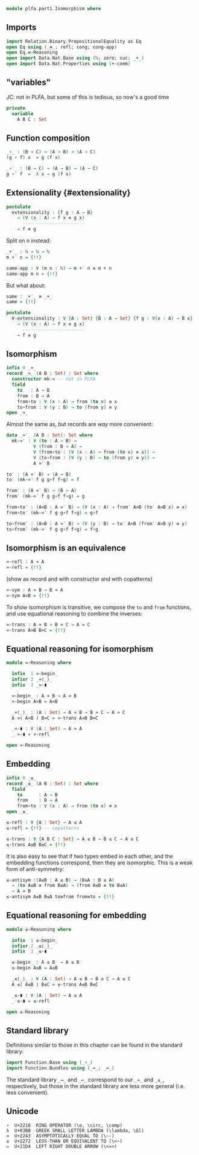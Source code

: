 ```agda
module plfa.part1.Isomorphism where
```

## Imports

```agda
import Relation.Binary.PropositionalEquality as Eq
open Eq using (_≡_; refl; cong; cong-app)
open Eq.≡-Reasoning
open import Data.Nat.Base using (ℕ; zero; suc; _+_)
open import Data.Nat.Properties using (+-comm)
```

## "variables"
JC: not in PLFA, but some of this is tedious, so now's a good time

```agda
private
  variable
    A B C : Set
```

## Function composition

```agda
_∘_ : (B → C) → (A → B) → (A → C)
(g ∘ f) x  = g (f x)

_∘′_ : (B → C) → (A → B) → (A → C)
g ∘′ f  =  λ x → g (f x)
```

## Extensionality {#extensionality}

```agda
postulate
  extensionality : {f g : A → B}
    → (∀ (x : A) → f x ≡ g x)
      -----------------------
    → f ≡ g
```

Split on n instead:
```agda
_+′_ : ℕ → ℕ → ℕ
m +′ n = {!!}
```

```agda
same-app : ∀ (m n : ℕ) → m +′ n ≡ m + n
same-app m n = {!!}
```
But what about:
```agda
same : _+′_ ≡ _+_
same = {!!}
```

```agda
postulate
  ∀-extensionality : ∀ {A : Set} {B : A → Set} {f g : ∀(x : A) → B x}
    → (∀ (x : A) → f x ≡ g x)
      -----------------------
    → f ≡ g
```

## Isomorphism

```agda
infix 0 _≃_
record _≃_ (A B : Set) : Set where
  constructor mk-≃ -- not in PLFA
  field
    to   : A → B
    from : B → A
    from∘to : ∀ (x : A) → from (to x) ≡ x
    to∘from : ∀ (y : B) → to (from y) ≡ y
open _≃_
```

Almost the same as, but records are *way* more convenient:
```agda
data _≃′_ (A B : Set): Set where
  mk-≃′ : ∀ (to : A → B) →
          ∀ (from : B → A) →
          ∀ (from∘to : (∀ (x : A) → from (to x) ≡ x)) →
          ∀ (to∘from : (∀ (y : B) → to (from y) ≡ y)) →
          A ≃′ B

to′ : (A ≃′ B) → (A → B)
to′ (mk-≃′ f g g∘f f∘g) = f

from′ : (A ≃′ B) → (B → A)
from′ (mk-≃′ f g g∘f f∘g) = g

from∘to′ : (A≃B : A ≃′ B) → (∀ (x : A) → from′ A≃B (to′ A≃B x) ≡ x)
from∘to′ (mk-≃′ f g g∘f f∘g) = g∘f

to∘from′ : (A≃B : A ≃′ B) → (∀ (y : B) → to′ A≃B (from′ A≃B y) ≡ y)
to∘from′ (mk-≃′ f g g∘f f∘g) = f∘g
```

## Isomorphism is an equivalence

```agda
≃-refl : A ≃ A
≃-refl = {!!}
```
(show as record and with constructor and with copatterns)

```agda
≃-sym : A ≃ B → B ≃ A
≃-sym A≃B = {!!}
```

To show isomorphism is transitive, we compose the `to` and `from`
functions, and use equational reasoning to combine the inverses:
```agda
≃-trans : A ≃ B → B ≃ C → A ≃ C
≃-trans A≃B B≃C = {!!}
```

## Equational reasoning for isomorphism

```agda
module ≃-Reasoning where

  infix  1 ≃-begin_
  infixr 2 _≃⟨_⟩_
  infix  3 _≃-∎

  ≃-begin_ : A ≃ B → A ≃ B
  ≃-begin A≃B = A≃B

  _≃⟨_⟩_ : (A : Set) → A ≃ B → B ≃ C → A ≃ C
  A ≃⟨ A≃B ⟩ B≃C = ≃-trans A≃B B≃C

  _≃-∎ : ∀ (A : Set) → A ≃ A
  _ ≃-∎ = ≃-refl

open ≃-Reasoning
```

## Embedding

```agda
infix 0 _≲_
record _≲_ (A B : Set) : Set where
  field
    to      : A → B
    from    : B → A
    from∘to : ∀ (x : A) → from (to x) ≡ x
open _≲_

≲-refl : ∀ {A : Set} → A ≲ A
≲-refl = {!!} -- copatterns

≲-trans : ∀ {A B C : Set} → A ≲ B → B ≲ C → A ≲ C
≲-trans A≲B B≲C = {!!}
```

It is also easy to see that if two types embed in each other, and the
embedding functions correspond, then they are isomorphic.  This is a
weak form of anti-symmetry:
```agda
≲-antisym :(A≲B : A ≲ B) → (B≲A : B ≲ A)
  → (to A≲B ≡ from B≲A) → (from A≲B ≡ to B≲A)
  → A ≃ B
≲-antisym A≲B B≲A to≡from from≡to = {!!}
```

## Equational reasoning for embedding

```agda
module ≲-Reasoning where

  infix  1 ≲-begin_
  infixr 2 _≲⟨_⟩_
  infix  3 _≲-∎

  ≲-begin_ : A ≲ B  → A ≲ B
  ≲-begin A≲B = A≲B

  _≲⟨_⟩_ : ∀ (A : Set) → A ≲ B → B ≲ C → A ≲ C
  A ≲⟨ A≲B ⟩ B≲C = ≲-trans A≲B B≲C

  _≲-∎ : ∀ (A : Set) → A ≲ A
  _ ≲-∎ = ≲-refl

open ≲-Reasoning
```

## Standard library

Definitions similar to those in this chapter can be found in the standard library:
```agda
import Function.Base using (_∘_)
import Function.Bundles using (_↔_; _↩_)
```
The standard library `_↔_` and `_↩_` correspond to our `_≃_` and
`_≲_`, respectively, but those in the standard library are less
more general (i.e. less convenient).

## Unicode

    ∘  U+2218  RING OPERATOR (\o, \circ, \comp)
    λ  U+03BB  GREEK SMALL LETTER LAMBDA (\lambda, \Gl)
    ≃  U+2243  ASYMPTOTICALLY EQUAL TO (\~-)
    ≲  U+2272  LESS-THAN OR EQUIVALENT TO (\<~)
    ⇔  U+21D4  LEFT RIGHT DOUBLE ARROW (\<=>)
